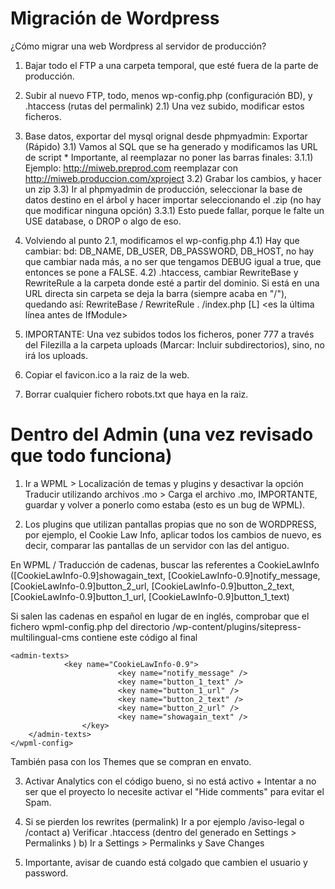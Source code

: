 # Migración de Wordpress
¿Cómo migrar una web Wordpress al servidor de producción?

1) Bajar todo el FTP a una carpeta temporal, que esté fuera de la parte de producción.

2) Subir al nuevo FTP, todo, menos wp-config.php (configuración BD), y .htaccess (rutas del permalink)
	2.1) Una vez subido, modificar estos ficheros.

3) Base datos, exportar del mysql orignal desde phpmyadmin: Exportar (Rápido)
	3.1) Vamos al SQL que se ha generado y modificamos las URL de script * Importante, al reemplazar no poner las barras finales:
		3.1.1) Ejemplo: http://miweb.preprod.com reemplazar con http://miweb.produccion.com/xproject
	3.2) Grabar los cambios, y hacer un zip
	3.3) Ir al phpmyadmin de producción, seleccionar la base de datos destino en el árbol y hacer importar seleccionando el .zip (no hay que modificar ninguna opción)
		3.3.1) Esto puede fallar, porque le falte un USE database, o DROP o algo de eso.

4) Volviendo al punto 2.1, modificamos el wp-config.php
	4.1) Hay que cambiar: bd: DB_NAME, DB_USER, DB_PASSWORD, DB_HOST, no hay que cambiar nada más, a no ser que tengamos DEBUG igual a true, que entonces se pone a FALSE.
	4.2) .htaccess, cambiar RewriteBase y RewriteRule a la carpeta donde esté a partir del dominio.
	Si está en una URL directa sin carpeta se deja la barra (siempre acaba en "/"), quedando así:
		RewriteBase /
		RewriteRule . /index.php [L] <es la última línea antes de IfModule>

5) IMPORTANTE: Una vez subidos todos los ficheros, poner 777 a través del Filezilla a la carpeta uploads (Marcar: Incluir subdirectorios), sino, no irá los uploads.

6) Copiar el favicon.ico a la raiz de la web.

7) Borrar cualquier fichero robots.txt que haya en la raiz.

# Dentro del Admin (una vez revisado que todo funciona)

1) Ir a WPML > Localización de temas y plugins y desactivar la opción Traducir utilizando archivos .mo > Carga el archivo .mo, IMPORTANTE, guardar y volver a ponerlo como estaba (esto es un bug de WPML).

2) Los plugins que utilizan pantallas propias que no son de WORDPRESS, por ejemplo, el Cookie Law Info, aplicar todos los cambios de nuevo, es decir, comparar las pantallas de un servidor con las del antiguo.

En WPML / Traducción de cadenas, buscar las referentes a CookieLawInfo ([CookieLawInfo-0.9]showagain_text, [CookieLawInfo-0.9]notify_message, [CookieLawInfo-0.9]button_2_url, [CookieLawInfo-0.9]button_2_text, [CookieLawInfo-0.9]button_1_url, [CookieLawInfo-0.9]button_1_text) 

Si salen las cadenas en español en lugar de en inglés, comprobar que el fichero wpml-config.php del directorio /wp-content/plugins/sitepress-multilingual-cms contiene este código al final

```
<admin-texts>
	        <key name="CookieLawInfo-0.9">
                        <key name="notify_message" />
                        <key name="button_1_text" />
                        <key name="button_1_url" />
                        <key name="button_2_text" />
                        <key name="button_2_url" />
                        <key name="showagain_text" />
                </key>
	</admin-texts>
</wpml-config>
```

También pasa con los Themes que se compran en envato.

3) Activar Analytics con el código bueno, si no está activo + Intentar a no ser que el proyecto lo necesite activar el "Hide comments" para evitar el Spam.

4) Si se pierden los rewrites (permalink) Ir a por ejemplo /aviso-legal o /contact a) Verificar .htaccess (dentro del generado en Settings > Permalinks ) b) Ir a Settings > Permalinks y Save Changes

5) Importante, avisar de cuando está colgado que cambien el usuario y password.


